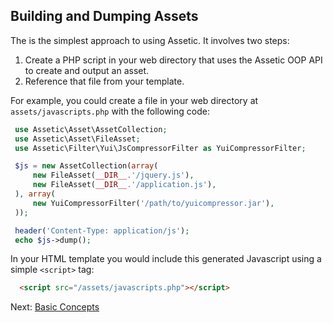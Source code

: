 Building and Dumping Assets
---------------------------

The is the simplest approach to using Assetic. It involves two steps:

 1. Create a PHP script in your web directory that uses the Assetic OOP API to
    create and output an asset.
 2. Reference that file from your template.

For example, you could create a file in your web directory at
`assets/javascripts.php` with the following code:
```PHP
 use Assetic\Asset\AssetCollection;
 use Assetic\Asset\FileAsset;
 use Assetic\Filter\Yui\JsCompressorFilter as YuiCompressorFilter;

 $js = new AssetCollection(array(
     new FileAsset(__DIR__.'/jquery.js'),
     new FileAsset(__DIR__.'/application.js'),
 ), array(
     new YuiCompressorFilter('/path/to/yuicompressor.jar'),
 ));

 header('Content-Type: application/js');
 echo $js->dump();
```
In your HTML template you would include this generated Javascript using a
simple `<script>` tag:
```HTML
  <script src="/assets/javascripts.php"></script>
```
Next: [Basic Concepts](concepts.md)
